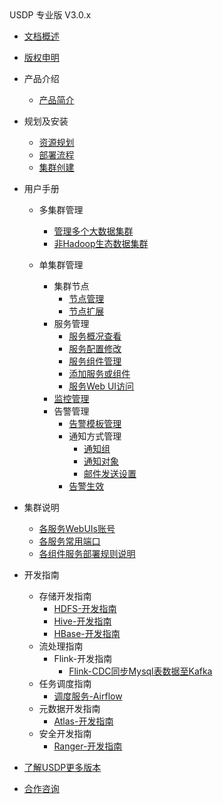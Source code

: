 <div class="sidebar_title icon_"> USDP 专业版 V3.0.x</div>   



* [文档概述](usdpdc/3.0.0-unopened/README)

* [版权申明](usdpdc/3.0.0-unopened/copyright)

* 产品介绍

  * [产品简介](usdpdc/3.0.0-unopened/introduction/README)

  <!-- 技术白皮书 -->

* 规划及安装
  * [资源规划](usdpdc/3.0.0-unopened/deployment/deploy_plan)
  * [部署流程](usdpdc/3.0.0-unopened/deployment/install)
  * [集群创建](usdpdc/3.0.0-unopened/deployment/1st_cluster)

* 用户手册
  
  <!-- [USDP许可证管理](usdpdc/license/license) -->

  * 多集群管理
  
    * [管理多个大数据集群](usdpdc/3.0.0-unopened/userguide/multi_cluster/multi_cluster_management?id=_51-管理多个大数据集群)
    * [非Hadoop生态数据集群](usdpdc/3.0.0-unopened/userguide/multi_cluster/multi_cluster_management?id=_52-非-hadoop-生态数据集群)
  * 单集群管理
    * 集群节点
      * [节点管理](usdpdc/guide_v2/node)
      * [节点扩展](usdpdc/guide_v2/node_add_v2.1)
    * 服务管理
      * [服务概况查看](usdpdc/guide_v2/service_state)
      * [服务配置修改](usdpdc/guide_v2/service_config)
      * [服务组件管理](usdpdc/guide_v2/service_component)
      * [添加服务或组件](usdpdc/guide_v2/service_extension)
      * [服务Web UI访问](usdpdc/guide_v2/service_web)
    * [监控管理](usdpdc/guide_v2/monitor)
    * 告警管理
      * [告警模板管理](usdpdc/guide_v2/alarmTemplate)
      * 通知方式管理
        * [通知组](usdpdc/guide_v2/alarmInform_group)
        * [通知对象](usdpdc/guide_v2/alarmInform_object)
        * [邮件发送设置](usdpdc/guide_v2/alarmInform_email)
      * [告警生效](usdpdc/guide_v2/alarmTemplate_work)
  
* 集群说明
  * [各服务WebUIs账号](usdpdc/2.1.x/cluster_notes/login)
  * [各服务常用端口](usdpdc/2.1.x/cluster_notes/ports)
  * [各组件服务部署规则说明](usdpdc/2.1.x/cluster_notes/rule)

* 开发指南
  * 存储开发指南
    * [HDFS-开发指南](usdpdc/developer/hdfs)
    * [Hive-开发指南](usdpdc/developer/hive)
    * [HBase-开发指南](usdpdc/developer/hbase)
  * 流处理指南
    * Flink-开发指南
      * [Flink-CDC同步Mysql表数据至Kafka](usdpdc/2.1.x/developer/flink-cdc_mysql_to_kafka)
  * 任务调度指南
    * [调度服务-Airflow](usdpdc/schedule/airflow)
  * 元数据开发指南
    * [Atlas-开发指南](usdpdc/developer/atlas)
  * 安全开发指南
    * [Ranger-开发指南](usdpdc/developer/ranger)

* [了解USDP更多版本](usdpdc/component/version)

* [合作咨询](https://spt.ucloud.cn/30001)

